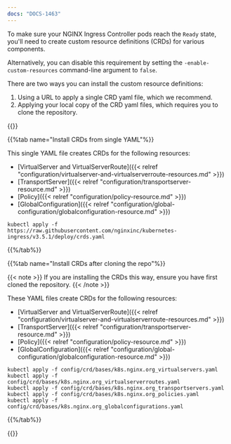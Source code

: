```yaml
---
docs: "DOCS-1463"
---
```


To make sure your NGINX Ingress Controller pods reach the `Ready` state, you'll need to create custom resource definitions (CRDs) for various components.

Alternatively, you can disable this requirement by setting the `-enable-custom-resources` command-line argument to `false`.

There are two ways you can install the custom resource definitions:

1. Using a URL to apply a single CRD yaml file, which we recommend.
1. Applying your local copy of the CRD yaml files, which requires you to clone the repository.

{{<tabs name="install-crds">}}

{{%tab name="Install CRDs from single YAML"%}}

This single YAML file creates CRDs for the following resources:

- [VirtualServer and VirtualServerRoute]({{< relref "configuration/virtualserver-and-virtualserverroute-resources.md" >}})
- [TransportServer]({{< relref "configuration/transportserver-resource.md" >}})
- [Policy]({{< relref "configuration/policy-resource.md" >}})
- [GlobalConfiguration]({{< relref "configuration/global-configuration/globalconfiguration-resource.md" >}})

```shell
kubectl apply -f https://raw.githubusercontent.com/nginxinc/kubernetes-ingress/v3.5.1/deploy/crds.yaml
```

{{%/tab%}}

{{%tab name="Install CRDs after cloning the repo"%}}

{{< note >}} If you are installing the CRDs this way, ensure you have first cloned the repository. {{< /note >}}

These YAML files create CRDs for the following resources:

- [VirtualServer and VirtualServerRoute]({{< relref "configuration/virtualserver-and-virtualserverroute-resources.md" >}})
- [TransportServer]({{< relref "configuration/transportserver-resource.md" >}})
- [Policy]({{< relref "configuration/policy-resource.md" >}})
- [GlobalConfiguration]({{< relref "configuration/global-configuration/globalconfiguration-resource.md" >}})

```shell
kubectl apply -f config/crd/bases/k8s.nginx.org_virtualservers.yaml
kubectl apply -f config/crd/bases/k8s.nginx.org_virtualserverroutes.yaml
kubectl apply -f config/crd/bases/k8s.nginx.org_transportservers.yaml
kubectl apply -f config/crd/bases/k8s.nginx.org_policies.yaml
kubectl apply -f config/crd/bases/k8s.nginx.org_globalconfigurations.yaml
```

{{%/tab%}}

{{</tabs>}}
